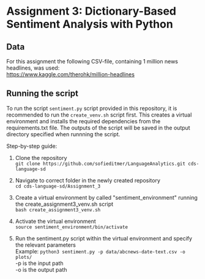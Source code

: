 # Assignment 3: Dictionary-Based Sentiment Analysis with Python

## Data
For this assignment the following CSV-file, containing 1 million news headlines, was used: <br>
https://www.kaggle.com/therohk/million-headlines

## Running the script
To run the script `sentiment.py` script provided in this repository, it is recommended to run the `create_venv.sh` script first. This creates a virtual environment and installs the required dependencies from the requirements.txt file. 
The outputs of the script will be saved in the output directory specified when runnning the script. 

Step-by-step guide:

1. Clone the repository <br>
`git clone https://github.com/sofieditmer/LanguageAnalytics.git cds-language-sd`

2. Navigate to correct folder in the newly created repository <br>
`cd cds-language-sd/Assignment_3`

3. Create a virtual environment by called "sentiment_environment" running the create_assignment3_venv.sh script <br>
`bash create_assignment3_venv.sh`

4. Activate the virtual environment <br>
`source sentiment_environment/bin/activate`

5. Run the sentiment.py script within the virtual environment and specify the relevant parameters <br>
Example: `python3 sentiment.py -p data/abcnews-date-text.csv -o plots/` <br>
-p is the input path <br>
-o is the output path
